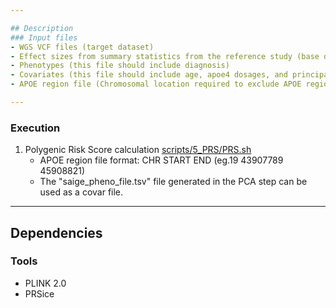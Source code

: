 ```yaml
---

## Description
### Input files
- WGS VCF files (target dataset)
- Effect sizes from summary statistics from the reference study (base dataset)
- Phenotypes (this file should include diagnosis)
- Covariates (this file should include age, apoe4 dosages, and principal components)
- APOE region file (Chromosomal location required to exclude APOE region from PRS)

---
```


### Execution

1. Polygenic Risk Score calculation  [scripts/5_PRS/PRS.sh](PRS.sh)
	- APOE region file format: CHR START END (eg.19 43907789 45908821)
	- The "saige_pheno_file.tsv" file generated in the PCA step can be used as a covar file.

---

## Dependencies
### Tools
- PLINK 2.0
- PRSice